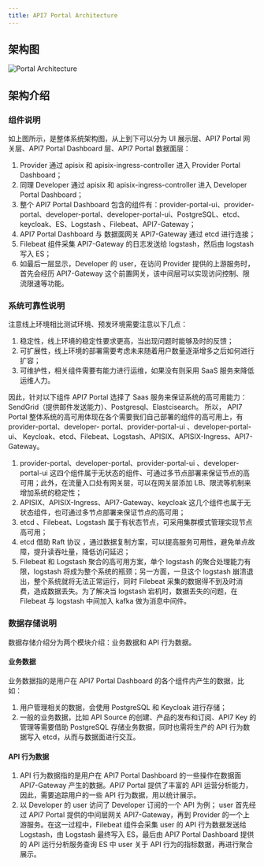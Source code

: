 ```yaml
---
title: API7 Portal Architecture
---
```



## 架构图

![Portal Architecture](https://static.apiseven.com/uploads/2023/08/24/TYB3EsnP_portal%20%E6%9E%B6%E6%9E%84%E5%95%8A.jpg
)


## 架构介绍


### 组件说明

如上图所示，是整体系统架构图，从上到下可以分为 UI 展示层、API7 Portal 网关层、API7 Portal Dashboard 层、API7 Portal 数据面层：
1. Provider 通过 apisix 和 apisix-ingress-controller 进入  Provider Portal Dashboard；
2. 同理 Developer 通过 apisix 和 apisix-ingress-controller 进入  Developer Portal Dashboard；
3. 整个 API7 Portal Dashboard 包含的组件有：provider-portal-ui、provider-portal、developer-portal、developer-portal-ui、PostgreSQL、etcd、keycloak、ES、Logstash 、Filebeat、API7-Gateway；
4. API7 Portal Dashboard  与 数据面网关 API7-Gateway 通过 etcd 进行连接；
5. Filebeat 组件采集 API7-Gateway 的日志发送给 logstash，然后由 logstash 写入 ES；
6. 如最后一层显示，Developer 的 user，在访问 Provider 提供的上游服务时，首先会经历 API7-Gateway 这个前置网关，该中间层可以实现访问控制、限流限速等功能。

### 系统可靠性说明

注意线上环境相比测试环境、预发环境需要注意以下几点：

1. 稳定性，线上环境的稳定性要求更高，当出现问题时能够及时的反馈；
2. 可扩展性，线上环境的部署需要考虑未来随着用户数量逐渐增多之后如何进行扩容；
3. 可维护性，相关组件需要有能力进行运维，如果没有则采用 SaaS 服务来降低运维人力。

因此，针对以下组件 API7 Portal 选择了 Saas 服务来保证系统的高可用能力：SendGrid（提供邮件发送能力）、Postgresql、Elastcisearch。
所以， API7 Portal 整体系统的高可用体现在各个需要我们自己部署的组件的高可用上，有 provider-portal、developer- portal、provider-portal-ui 、developer-portal-ui、 Keycloak、etcd、Filebeat、Logstash、APISIX、APISIX-Ingress、API7-Gateway。

1. provider-portal、developer-portal、provider-portal-ui 、developer-portal-ui 这四个组件属于无状态的组件、可通过多节点部署来保证节点的高可用；此外，在流量入口处有网关层，可以在网关层添加 LB、限流等机制来增加系统的稳定性；
2. APISIX、APISIX-Ingress、API7-Gateway、keycloak 这几个组件也属于无状态组件，也可通过多节点部署来保证节点的高可用；
3. etcd 、Filebeat、Logstash 属于有状态节点，可采用集群模式管理实现节点高可用；
4. etcd 借助 Raft 协议 ，通过数据复制方案，可以提高服务可用性，避免单点故障，提升读吞吐量，降低访问延迟；
5. Filebeat 和 Logstash 聚合的高可用方案，单个 logstash 的聚合处理能力有限，logstash 将成为整个系统的瓶颈；另一方面，一旦这个 logstash 崩溃退出，整个系统就将无法正常运行，同时 Filebeat 采集的数据得不到及时消费，造成数据丢失。为了解决当 logstash 宕机时，数据丢失的问题，在 Filebeat 与 logstash 中间加入 kafka 做为消息中间件。

### 数据存储说明

数据存储介绍分为两个模块介绍：业务数据和 API 行为数据。

#### 业务数据

业务数据指的是用户在 API7 Portal Dashboard 的各个组件内产生的数据，比如：
1. 用户管理相关的数据，会使用 PostgreSQL 和 Keycloak 进行存储；
2. 一般的业务数据，比如 API Source 的创建、产品的发布和订阅、API7 Key 的管理等需要借助 PostgreSQL 存储业务数据，同时也需将生产的 API 行为数据写入 etcd，从而与数据面进行交互。

#### API 行为数据

1. API 行为数据指的是用户在 API7 Portal Dashboard 的一些操作在数据面 API7-Gateway 产生的数据。API7 Portal 提供了丰富的 API 运营分析能力，因此，需要追踪用户的一些 API 行为数据，用以统计展示。
2. 以 Developer 的 user 访问了 Developer 订阅的一个 API 为例； user 首先经过 API7 Portal  提供的中间层网关 API7-Gateway，再到 Provider 的一个上游服务。在这一过程中，Filebeat 组件会采集 user 的 API 行为数据发送给 Logstash，由 Logstash 最终写入 ES，最后由 API7 Portal Dashboard 提供的 API 运行分析服务查询 ES 中 user 关于 API 行为的指标数据，再进行聚合展示。
